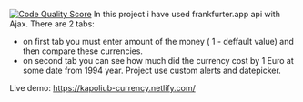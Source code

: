 [![Code Quality Score](https://www.code-inspector.com/project/12/score/svg)](https://www.code-inspector.com/public/project/12/POK/dashboard)
In this project i have used frankfurter.app api with Ajax. There are 2 tabs: 

- on first tab you must enter amount of the money ( 1 - deffault value) and then compare these currencies. 
- on second tab you can see how much did the currency cost by 1 Euro at some date from 1994 year. Project use custom alerts and datepicker.

Live demo: https://kapoliub-currency.netlify.com/

